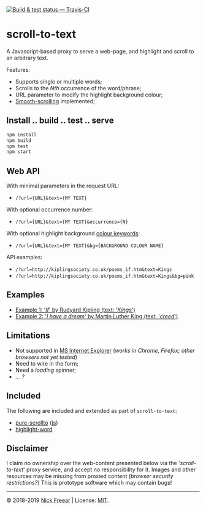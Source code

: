 
[![Build & test status — Travis-CI][travis-icon]][travis]

# scroll-to-text #

A Javascript-based proxy to serve a web-page, and highlight and scroll to an arbitrary text.

Features:

 * Supports single or multiple words;
 * Scrolls to the _Nth_ occurrence of the word/phrase;
 * URL parameter to modify the highlight background colour;
 * [Smooth-scrolling][css-scroll] implemented;

## Install .. build .. test .. serve

```sh
npm install
npm build
npm test
npm start
```

## Web API

With minimal parameters in the request URL:

 * `/?url={URL}&text={MY TEXT}`

With optional occurrence number:

 * `/?url={URL}&text={MY TEXT}&occurrence={N}`

With optional highlight background [colour keywords][col]:

 * `/?url={URL}&text={MY TEXT}&bg={BACKGROUND COLOUR NAME}`

API examples:

 * `/?url=http://kiplingsociety.co.uk/poems_if.htm&text=Kings`
 * `/?url=http://kiplingsociety.co.uk/poems_if.htm&text=Kings&bg=pink`

## Examples

 * [Example 1: '_If_' by Rudyard Kipling (text: '_Kings_')][ex1-r]
 * [Example 2: '_I have a dream_' by Martin Luther King (text: '_creed_')][ex2-r]

## Limitations

 * Not supported in [MS Internet Explorer][fetch] (_works in Chrome, Firefox; other browsers not yet tested_)
 * Need to wire in the form;
 * Need a _loading_ spinner;
 * _... ?_

## Included

The following are included and extended as part of `scroll-to-text`:

 * [pure-scrollto][] ([js][])
 * [highlight-word][]

## Disclaimer

I claim no ownership over the web-content presented below via the '_scroll-to-text_' proxy service,
and accept no responsibility for it.
Images and other resources may be missing from proxied content (_browser security restrictions?_)
This is prototype software which may contain bugs!

---
© 2018-2019 [Nick Freear][n] | License: [MIT][].

[n]: https://twitter.com/nfreear
[mit]: https://nfreear.mit-license.org/#!-2019-scroll-to-text "© Nick Freear | MIT License"
[ex1-d]: http://127.0.0.1:9001/?url=http://kiplingsociety.co.uk/poems_if.htm&text=Kings&bg=pink
  "Dev/ Localhost"
[ex1-r]: https://nfreear.github.io/scroll-to-text/?url=http://kiplingsociety.co.uk/poems_if.htm&text=Kings&bg=pink
  "Github.io"
[ex1b]: https://nfreear.github.io/scroll-to-text/?url=https://poetryfoundation.org/poems/46473/if---&text=Kings
[ex2-d]: http://127.0.0.1:9001/?url=http://americanrhetoric.com/speeches/mlkihaveadream.htm&text=Its%20creed
  "Dev/ Localhost"
[ex2-r]: https://nick.freear.org.uk/scroll-to-text/?url=http://americanrhetoric.com/speeches/mlkihaveadream.htm&text=Its%20creed
  "GitHub.io"
[ex3]: https://nfreear.github.io/scroll-to-text/?url=https://example.org&text=More
[col]: https://developer.mozilla.org/en-US/docs/Web/CSS/color_value#Color_keywords
[travis]: https://travis-ci.org/nfreear/scroll-to-text
[travis-icon]: https://travis-ci.org/nfreear/scroll-to-text.svg?branch=master
[pure-scrollto]: https://npmjs.com/package/pure-scrollto/v/1.0.4
  "Author: diqye <262666212@qq.com> | MIT License"
[js]: https://unpkg.com/pure-scrollto@1.0.4/src/index.js "Javascript: 'index.js'"
[highlight-word]: https://github.com/DaveBitter/highlight_word/tree/1.0.0
  "Copyright (c) 2018 Dave Bitter | MIT License"

[css-scroll]: https://caniuse.com/#feat=css-scroll-behavior "css-scroll :~ Chrome, Firefox, Opera only."
[js-scroll]: https://caniuse.com/#feat=scrollintoview "Most current browsers, incl. MSIE 11."
[fetch]: https://caniuse.com/#feat=fetch "Fetch API :~ most current browsers, except MSIE."
[qs]: https://caniuse.com/#feat=queryselector "All current browsers."
[arrow]: https://caniuse.com/#feat=arrow-functions "Arrow functions :~ most current browsers, except MSIE"

[End]: //
